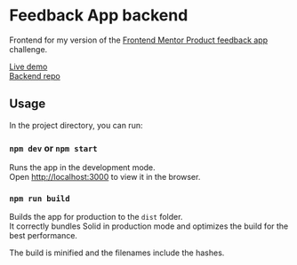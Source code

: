 # Feedback App backend

Frontend for my version of the [Frontend Mentor Product feedback app](https://www.frontendmentor.io/challenges/product-feedback-app-wbvUYqjR6) challenge.

[Live demo](https://rf-feedback-app.netlify.app/)  
[Backend repo](https://github.com/riccardofano/feedback-app-backend)

## Usage

In the project directory, you can run:

### `npm dev` or `npm start`

Runs the app in the development mode.  
Open [http://localhost:3000](http://localhost:3000) to view it in the browser.

### `npm run build`

Builds the app for production to the `dist` folder.  
It correctly bundles Solid in production mode and optimizes the build for the best performance.

The build is minified and the filenames include the hashes.
